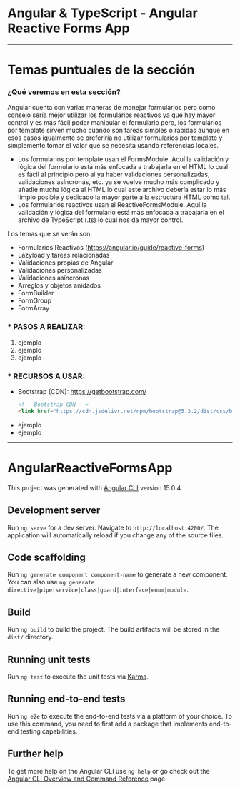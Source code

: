 # Angular & TypeScript - Angular Reactive Forms App

---

# Temas puntuales de la sección

### ¿Qué veremos en esta sección?

Angular cuenta con varias maneras de manejar formularios pero como consejo sería mejor utilizar los formularios reactivos ya que hay mayor control y es más fácil poder manipular el formulario pero, los formularios por template sirven mucho cuando son tareas simples o rápidas aunque en esos casos igualmente se preferiría no utilizar formularios por template y simplemente tomar el valor que se necesita usando referencias locales.

- Los formularios por template usan el FormsModule. Aquí la validación y lógica del formulario está más enfocada a trabajarla en el HTML lo cual es fácil al principio pero al ya haber validaciones personalizadas, validaciones asíncronas, etc. ya se vuelve mucho más complicado y añadie mucha lógica al HTML lo cual este archivo debería estar lo más limpio posible y dedicado la mayor parte a la estructura HTML como tal.
- Los formularios reactivos usan el ReactiveFormsModule. Aquí la validación y lógica del formulario está más enfocada a trabajarla en el archivo de TypeScript (.ts) lo cual nos da mayor control.

Los temas que se verán son:

- Formularios Reactivos (https://angular.io/guide/reactive-forms)
- Lazyload y tareas relacionadas
- Validaciones propias de Angular
- Validaciones personalizadas
- Validaciones asíncronas
- Arreglos y objetos anidados
- FormBuilder
- FormGroup
- FormArray

### \* PASOS A REALIZAR:

1. ejemplo
2. ejemplo
3. ejemplo

### \* RECURSOS A USAR:

- Bootstrap (CDN): https://getbootstrap.com/
  ```html
  <!-- Bootstrap CDN -->
  <link href="https://cdn.jsdelivr.net/npm/bootstrap@5.3.2/dist/css/bootstrap.min.css" rel="stylesheet" integrity="sha384-T3c6CoIi6uLrA9TneNEoa7RxnatzjcDSCmG1MXxSR1GAsXEV/Dwwykc2MPK8M2HN" crossorigin="anonymous" />
  ```
- ejemplo
- ejemplo

---

# AngularReactiveFormsApp

This project was generated with [Angular CLI](https://github.com/angular/angular-cli) version 15.0.4.

## Development server

Run `ng serve` for a dev server. Navigate to `http://localhost:4200/`. The application will automatically reload if you change any of the source files.

## Code scaffolding

Run `ng generate component component-name` to generate a new component. You can also use `ng generate directive|pipe|service|class|guard|interface|enum|module`.

## Build

Run `ng build` to build the project. The build artifacts will be stored in the `dist/` directory.

## Running unit tests

Run `ng test` to execute the unit tests via [Karma](https://karma-runner.github.io).

## Running end-to-end tests

Run `ng e2e` to execute the end-to-end tests via a platform of your choice. To use this command, you need to first add a package that implements end-to-end testing capabilities.

## Further help

To get more help on the Angular CLI use `ng help` or go check out the [Angular CLI Overview and Command Reference](https://angular.io/cli) page.
